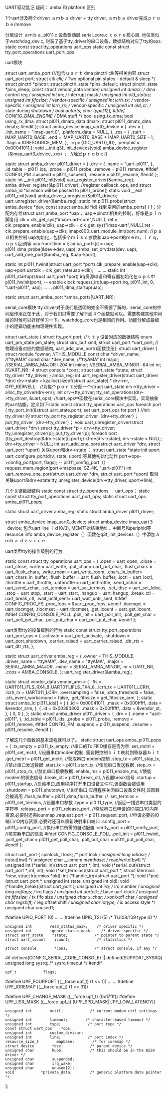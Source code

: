 UART驱动乱记
疑问： amba 和 platform 区别

1个uart涉及两个driver: ａｍｂａ driver + tty driver, ａｍｂａ driver完成ｐｒｏｂｅ/remove

分层设计
ａｍｂａ_pl011.c 设备驱动层
serial_core.c ｃｏｒｅ核心层, 地位类似于watchdog_dev.c, 封装了基于tty_driver的串口设备，数据结构对应了tty的ops:
    static const struct tty_operations uart_ops
    static const struct tty_port_operations uart_port_ops

uart模块

struct uart_amba_port {//包含ｕａｒｔ dma pinctrl clk等相关内容
    struct uart_port    port;
    struct clk        *clk;
    /* Two optional pin states - default & sleep */
    struct pinctrl        *pinctrl;
    struct pinctrl_state    *pins_default;
    struct pinctrl_state    *pins_sleep;
    const struct vendor_data *vendor;
    unsigned int        dmacr;        /* dma control reg */
    unsigned int        im;        /* interrupt mask */
    unsigned int        old_status;
    unsigned int        fifosize;    /* vendor-specific */
    unsigned int        lcrh_tx;    /* vendor-specific */
    unsigned int        lcrh_rx;    /* vendor-specific */
    unsigned int        old_cr;        /* state during shutdown */
    bool            autorts;
    char            type[12];
#ifdef CONFIG_DMA_ENGINE
    /* DMA stuff */
    bool            using_tx_dma;
    bool            using_rx_dma;
    struct pl011_dmarx_data dmarx;
    struct pl011_dmatx_data    dmatx;
#endif
};
struct amba_device imap_uart0_device = {     .dev = {        .init_name = "imap-uart.0",        .platform_data = NULL,        },
    .res = {   .start = IMAP_UART0_BASE,   .end = IMAP_UART0_BASE + IMAP_UART0_SIZE - 1,  .flags = IORESOURCE_MEM,  },
    .irq = {GIC_UART0_ID},    .periphid = 0x00041011,};
void __init q3f_init_devices(void)
     amba_device_register（&imap_uart0_device, xxx）;　//触发ｐｒｏｂｅ()

static struct amba_driver pl011_driver = {
    .drv = { .name    = "uart-pl011", },   .id_table    = pl011_ids,    .probe        = pl011_probe,    .remove        = pl011_remove,
     #ifdef CONFIG_PM    .suspend    = pl011_suspend,    .resume        = pl011_resume,     #endif };
static int __init pl011_init(void)
     uart_register_driver(&amba_reg);
     amba_driver_register(&pl011_driver);    //register callback_ops, and  struct amba_id *id which will be passed to pl011_probe()
static void __exit pl011_exit(void)
     amba_driver_unregister(&pl011_driver);
     uart_unregister_driver(&amba_reg);
static int pl011_probe(struct amba_device *dev, const struct amba_id *id)
     找到空闲的amba_ports[ｉ]；分配内存给struct uart_amba_port *uap；
     uap->pinctrl相关的控制，好像是ｐｉｎ脚复用
     clk = clk_get_sys("imap-uart-core",NULL); ret = clk_prepare_enable(clk);
     uap->clk = clk_get_sys("imap-uart",NULL);ret = clk_prepare_enable(uap->clk);
     imapx800_uart_module_init(port_num);    //ｐａｄ相关控制
     uap初始化，包括多个ｍｉｓｃ参数和uap->port的ｍｅｍ，ｉｒｑ，ｏｐｓ回调等
              uap->port.line = i;         amba_ports[i] = uap;
     pl011_dma_probe(&dev->dev, uap);
     amba_set_drvdata(dev, uap);
     uart_add_one_port(&amba_reg, &uap->port);

static int pl011_hwinit(struct uart_port *port)
     clk_prepare_enable(uap->clk);
     uap->port.uartclk = clk_get_rate(uap->clk);　... ...
static int pl011_startup(struct uart_port *port) irq资源申请和寄存器初始化在ｏｐｓ中
     pl011_hwinit(port);  -- enable clock
     request_irq(uap->port.irq, pl011_int, 0, "uart-pl011", uap);
     ... ...
     pl011_dma_startup(uap);

static struct uart_amba_port *amba_ports[UART_NR];

serial_core模块
tty driver对于我们是透明的完全不需要了解的，serial_core的中间层作用正在于此，对于我们只需要了解下面４个函数就可以。需要构建其他中间层的时候可以好好学习一下。watchdog_core也是相同的作用。功能分解成最细小的逻辑功能由物理硬件实现。

struct uart_state {
    struct tty_port        port;              //ｔｔｙ设备对应的数据结构
    enum uart_pm_state    pm_state;
    struct circ_buf        xmit;
    struct uart_port    *uart_port;     //物理设备对应的数据结构, uart_add_one_port()函数注册};
struct uart_driver {
    struct module        *owner;                //THIS_MODULE
    const char        *driver_name;           //"ttyAMA"
    const char        *dev_name;               //"ttyAMA"
    int             major;                                  //SERIAL_AMBA_MAJOR : 204
    int             minor;                                  //SERIAL_AMBA_MINOR : 64
    int             nr;                                         //UART_NR : 4
    struct console        *cons;
    struct uart_state    *state;
    struct tty_driver    *tty_driver;
} amba_reg;
int uart_register_driver(struct uart_driver *drv)
     drv->state = kzalloc(sizeof(struct uart_state) * drv->nr, GFP_KERNEL);　//为每个ｐｏｒｔ分配一个struct uart_state
     drv->tty_driver = alloc_tty_driver(drv->nr);
     init drv->tty_driver;
     tty_set_operations(drv->tty_driver, &uart_ops);
         //uart_ops中函数在serial_core模块中实现，实现抽象的uart功能，定义如下static const struct tty_operations uart_ops
     foreach port {     tty_port_init(&struct uart_state.port);         set uart_port_ops for port    }
         //init tty_driver 的 struct tty_port
     tty_register_driver（drv->tty_driver）；
     put_tty_driver（drv->tty_driver）；
void uart_unregister_driver(struct uart_driver *drv)
     struct tty_driver *p = drv->tty_driver;
     tty_unregister_driver(p);     put_tty_driver(p);
     foreach port {tty_port_destroy(&drv->state[i].port);}
     kfree(drv->state);     drv->state = NULL;    drv->tty_driver = NULL;
int uart_add_one_port(struct uart_driver *drv, struct uart_port *uport)
     关联uport和drv->state ： struct uart_state *state
     init uport
     uart_configure_port(drv, state, uport);等其他初始化动作
         port->ops->config_port(port, flags); -- pl011_config_port（）
              request_mem_region(port->mapbase, SZ_4K, "uart-pl011")
int uart_remove_one_port(struct uart_driver *drv, struct uart_port *uport)
     取消关联uport和drv->state
     tty_unregister_device(drv->tty_driver, uport->line);

几个关键数据结构
static const struct tty_operations 　           uart_ops；
static const struct tty_port_operations     uart_port_ops;
static struct uart_ops                                     amba_pl011_pops;

static struct uart_driver                                 amba_reg;
static struct amba_driver                               pl011_driver;

struct amba_device                                         imap_uart0_device;
struct amba_device                                         imap_uart３_device;
     包含uart line ｉｄ(0/3), MEM开始结束地址，中断号和periphid等resource info
     amba_device_register（）函数在q3f_init_devices（）中添加ａｍｂａ ｄｅｖｉｃｅ

uart类型tty的操作级别的行为

static const struct tty_operations uart_ops = {
    .open        = uart_open,    .close        = uart_close,    .write        = uart_write,    .put_char    = uart_put_char,
    .flush_chars    = uart_flush_chars,    .write_room    = uart_write_room,    .chars_in_buffer= uart_chars_in_buffer,
    .flush_buffer    = uart_flush_buffer,    .ioctl        = uart_ioctl,    .throttle    = uart_throttle,    .unthrottle    = uart_unthrottle,
    .send_xchar    = uart_send_xchar,    .set_termios    = uart_set_termios,    .set_ldisc    = uart_set_ldisc,
    .stop        = uart_stop,    .start        = uart_start,    .hangup        = uart_hangup,    .break_ctl    = uart_break_ctl,
    .wait_until_sent= uart_wait_until_sent,
#ifdef CONFIG_PROC_FS
    .proc_fops    = &uart_proc_fops,
#endif
    .tiocmget    = uart_tiocmget,    .tiocmset    = uart_tiocmset,    .get_icount    = uart_get_icount,
#ifdef CONFIG_CONSOLE_POLL
    .poll_init    = uart_poll_init,    .poll_get_char    = uart_poll_get_char,    .poll_put_char    = uart_poll_put_char,
#endif
};

uart类型tty的设备级别的行为
static const struct tty_port_operations uart_port_ops = {
    .activate    = uart_port_activate,
    .shutdown    = uart_port_shutdown,
    .carrier_raised = uart_carrier_raised,
    .dtr_rts    = uart_dtr_rts,
};

static struct uart_driver amba_reg = {
    .owner            = THIS_MODULE,
    .driver_name        = "ttyAMA",
    .dev_name        = "ttyAMA",
    .major            = SERIAL_AMBA_MAJOR,
    .minor            = SERIAL_AMBA_MINOR,
    .nr            = UART_NR,
    .cons            = AMBA_CONSOLE,
};
uart_register_driver(&amba_reg);

static struct vendor_data vendor_arm = {
    .ifls            = UART011_IFLS_RX4_8|UART011_IFLS_TX4_8,
    .lcrh_tx        = UART011_LCRH,
    .lcrh_rx        = UART011_LCRH,
    .oversampling        = false,
    .dma_threshold        = false,
    .cts_event_workaround    = false,
    .get_fifosize        = get_fifosize_arm,
};
static struct amba_id pl011_ids[] = {
    {
        .id    = 0x00041011,
        .mask    = 0x000fffff,
        .data    = &vendor_arm,
    },
    {
        .id    = 0x00380802,
        .mask    = 0x00ffffff,
        .data    = &vendor_st,
    },
    { 0, 0 },
};
static struct amba_driver pl011_driver = {
    .drv = {
        .name    = "uart-pl011",
    },
    .id_table    = pl011_ids,
    .probe        = pl011_probe,
    .remove        = pl011_remove,
#ifdef CONFIG_PM
    .suspend    = pl011_suspend,
    .resume        = pl011_resume,
#endif
};

了解这几个函数的基本流程就可以了。
static struct uart_ops amba_pl011_pops = {
    .tx_empty    = pl011_tx_empty,     //串口的Tx FIFO缓存是否为空
    .set_mctrl    = pl011_set_mctrl,     //设置串口modem控制, 需要把控制ｂｉｔ映射到寄存器ｂｉｔ
    .get_mctrl    = pl011_get_mctrl,     //获取串口modem控制
    .stop_tx    = pl011_stop_tx,     //禁止串口发送数据
    .start_tx    = pl011_start_tx,     //使能串口发送数据
    .stop_rx    = pl011_stop_rx,     //禁止串口接收数据
    .enable_ms    = pl011_enable_ms,     //使能modem的状态信号
    .break_ctl    = pl011_break_ctl,     //设置break信号
    .startup    = pl011_startup,     //启动串口,应用程序打开串口设备文件时,该函数会被调用
    .shutdown    = pl011_shutdown,     //关闭串口,应用程序关闭串口设备文件时,该函数会被调用
    .flush_buffer    = pl011_dma_flush_buffer,     //
    .set_termios    = pl011_set_termios,     //设置串口参数
    .type        = pl0     11_type,     //返回一描述串口类型的字符串
    .release_port    = pl011_release_port,     //释放串口已申请的IO端口/IO内存资源,必要时还需iounmap
    .request_port    = pl011_request_port,     //申请必要的IO端口/IO内存资源,必要时还可以重新映射串口端口
    .config_port    = pl011_config_port,     //执行串口所需的自动配置
    .verify_port    = pl011_verify_port,     //核实新串口的信息
#ifdef CONFIG_CONSOLE_POLL
    .poll_init     = pl011_hwinit,
    .poll_get_char = pl011_get_poll_char,
    .poll_put_char = pl011_put_poll_char,
#endif
};

struct uart_port {
    spinlock_t        lock;            /* port lock */
    unsigned long        iobase;            /* in/out[bwl] */
    unsigned char __iomem    *membase;        /* read/write[bwl] */
    unsigned int        (*serial_in)(struct uart_port *, int);
    void            (*serial_out)(struct uart_port *, int, int);
    void            (*set_termios)(struct uart_port *,
                               struct ktermios *new,
                               struct ktermios *old);
    int            (*handle_irq)(struct uart_port *);
    void            (*pm)(struct uart_port *, unsigned int state,
                      unsigned int old);
    void            (*handle_break)(struct uart_port *);
    unsigned int        irq;            /* irq number */
    unsigned long        irqflags;        /* irq flags  */
    unsigned int        uartclk;        /* base uart clock */
    unsigned int        fifosize;        /* tx fifo size */
    unsigned char        x_char;            /* xon/xoff char */
    unsigned char        regshift;        /* reg offset shift */
    unsigned char        iotype;            /* io access style */
    unsigned char        unused1;

#define UPIO_PORT        (0)
... ...
#define UPIO_TSI        (5)            /* Tsi108/109 type IO */

    unsigned int        read_status_mask;    /* driver specific */
    unsigned int        ignore_status_mask;    /* driver specific */
    struct uart_state    *state;            /* pointer to parent state */
    struct uart_icount    icount;            /* statistics */

    struct console        *cons;            /* struct console, if any */
#if defined(CONFIG_SERIAL_CORE_CONSOLE) || defined(SUPPORT_SYSRQ)
    unsigned long        sysrq;            /* sysrq timeout */
#endif

    upf_t            flags;

#define UPF_FOURPORT        ((__force upf_t) (1 << 1))
... ...
#define UPF_IOREMAP        ((__force upf_t) (1 << 31))

#define UPF_CHANGE_MASK        ((__force upf_t) (0x17fff))
#define UPF_USR_MASK        ((__force upf_t) (UPF_SPD_MASK|UPF_LOW_LATENCY))

    unsigned int        mctrl;            /* current modem ctrl settings */
    unsigned int        timeout;        /* character-based timeout */
    unsigned int        type;            /* port type */
    const struct uart_ops    *ops;
    unsigned int        custom_divisor;
    unsigned int        line;            /* port index */
    resource_size_t        mapbase;        /* for ioremap */
    struct device        *dev;            /* parent device */
    unsigned char        hub6;            /* this should be in the 8250 driver */
    unsigned char        suspended;
    unsigned char        irq_wake;
    unsigned char        unused[2];
    void            *private_data;        /* generic platform data pointer */
};

